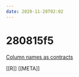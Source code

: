 ```yaml
---
date: 2020-11-28T02:02
---
```


# 280815f5

[Column names as contracts](https://emilyriederer.netlify.app/post/column-name-contracts/)

[[R]]
[[META]]